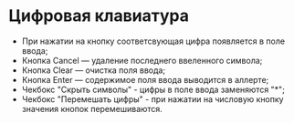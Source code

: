 # Цифровая клавиатура 
+ При нажатии на кнопку соответсвующая цифра появляется в поле ввода;
+ Кнопка Cancel — удаление последнего ввеленного символа;
+ Кнопка Clear — очистка поля ввода;
+ Кнопка Enter — содержимое поля ввода выводится в аллерте;
+ Чекбокс "Скрыть символы" - цифры в поле ввода заменяются "*";
+ Чекбокс "Перемешать цифры" - при нажатии на числовую кнопку значения кнопок перемешиваются.
